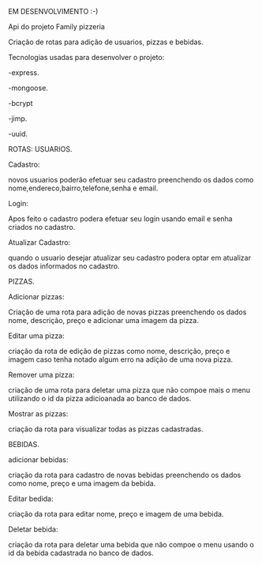 EM DESENVOLVIMENTO :-)

Api do projeto Family pizzeria

Criação de rotas para adição de usuarios, pizzas e bebidas.

Tecnologias usadas para desenvolver o projeto:

-express.

-mongoose.

-bcrypt

-jimp.

-uuid.

ROTAS:
USUARIOS.

Cadastro:

novos usuarios poderão efetuar seu cadastro preenchendo os dados como nome,endereco,bairro,telefone,senha e email.

Login:

Apos feito o cadastro podera efetuar seu login usando email e senha criados no cadastro.

Atualizar Cadastro:

quando o usuario desejar atualizar seu cadastro podera optar em atualizar os dados informados no cadastro.

PIZZAS.

Adicionar pizzas:

Criação de uma rota para adição de novas pizzas preenchendo os dados nome, descrição, preço e adicionar uma imagem da pizza.

Editar uma pizza:

criação da rota de edição de pizzas como nome, descrição, preço e imagem caso tenha notado algum erro na adição de uma nova pizza.

Remover uma pizza:

criação de uma rota para deletar uma pizza que não compoe mais o menu utilizando o id da pizza adicioanada ao banco de dados.

Mostrar as pizzas:

criação da rota para visualizar todas as pizzas cadastradas.

BEBIDAS.

adicionar bebidas:

criação da rota para cadastro de novas bebidas preenchendo os dados como nome, preço e uma imagem da bebida.

Editar bedida:

criação da rota para editar nome, preço e imagem de uma bebida.

Deletar bebida:

criação da rota para deletar uma bebida que não compoe o menu usando o id da bebida cadastrada no banco de dados.
